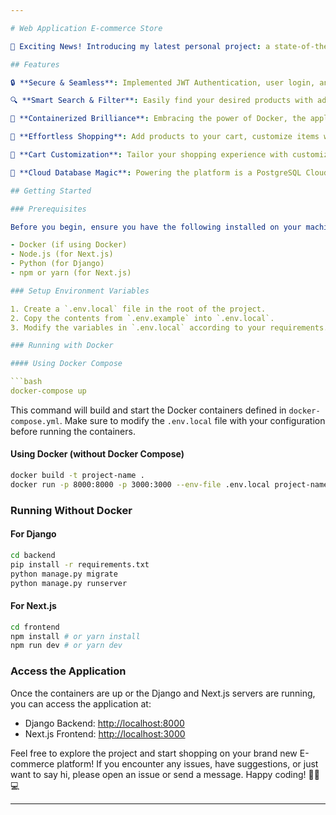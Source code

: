 ```yaml
---

# Web Application E-commerce Store

🚀 Exciting News! Introducing my latest personal project: a state-of-the-art Web Application E-commerce Store crafted with passion and expertise. This project utilizes Django (Python), Next.js, TypeScript, Docker, and Nginx! 🌐💻

## Features

🔒 **Secure & Seamless**: Implemented JWT Authentication, user login, and register functionalities to ensure a secure and smooth experience for users. Forgot your password? No worries, a robust forgot password mechanism is in place.

🔍 **Smart Search & Filter**: Easily find your desired products with advanced search and filtering options. Categorize and narrow down your search by brand and categories, making your shopping experience more personalized.

🔄 **Containerized Brilliance**: Embracing the power of Docker, the application is containerized for efficiency and scalability, ensuring a consistent and reliable performance across various environments.

🛒 **Effortless Shopping**: Add products to your cart, customize items with CRUD options, and seamlessly complete your purchase. Integrated Razorpay for secure payments in test mode, providing a hassle-free and trustworthy payment experience.

🎨 **Cart Customization**: Tailor your shopping experience with customizable cart items. Easily manage, edit, and remove items as you see fit, ensuring your cart reflects your preferences.

🔗 **Cloud Database Magic**: Powering the platform is a PostgreSQL Cloud Database, delivering lightning-fast data retrieval and storage capabilities. Your information is in safe hands with robust database management.

## Getting Started

### Prerequisites

Before you begin, ensure you have the following installed on your machine:

- Docker (if using Docker)
- Node.js (for Next.js)
- Python (for Django)
- npm or yarn (for Next.js)

### Setup Environment Variables

1. Create a `.env.local` file in the root of the project.
2. Copy the contents from `.env.example` into `.env.local`.
3. Modify the variables in `.env.local` according to your requirements.

### Running with Docker

#### Using Docker Compose

```bash
docker-compose up
```

This command will build and start the Docker containers defined in `docker-compose.yml`. Make sure to modify the `.env.local` file with your configuration before running the containers.

#### Using Docker (without Docker Compose)

```bash
docker build -t project-name .
docker run -p 8000:8000 -p 3000:3000 --env-file .env.local project-name
```

### Running Without Docker

#### For Django

```bash
cd backend
pip install -r requirements.txt
python manage.py migrate
python manage.py runserver
```

#### For Next.js

```bash
cd frontend
npm install # or yarn install
npm run dev # or yarn dev
```

### Access the Application

Once the containers are up or the Django and Next.js servers are running, you can access the application at:

- Django Backend: [http://localhost:8000](http://localhost:8000)
- Next.js Frontend: [http://localhost:3000](http://localhost:3000)

Feel free to explore the project and start shopping on your brand new E-commerce platform! If you encounter any issues, have suggestions, or just want to say hi, please open an issue or send a message. Happy coding! 🚀🌐💻

---
```

